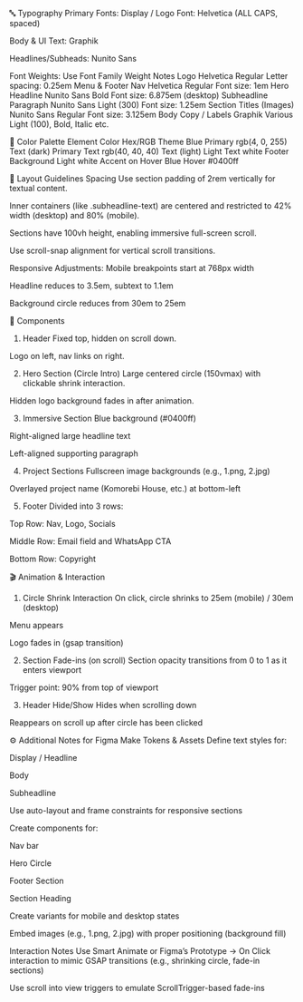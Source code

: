 🔤 Typography
Primary Fonts:
Display / Logo Font: Helvetica (ALL CAPS, spaced)  

Body & UI Text: Graphik

Headlines/Subheads: Nunito Sans

Font Weights:
Use	Font Family	Weight	Notes
Logo	Helvetica	Regular	Letter spacing: 0.25em
Menu & Footer Nav	Helvetica	Regular	Font size: 1em
Hero Headline	Nunito Sans	Bold	Font size: 6.875em (desktop)
Subheadline Paragraph	Nunito Sans	Light (300)	Font size: 1.25em
Section Titles (Images)	Nunito Sans	Regular	Font size: 3.125em
Body Copy / Labels	Graphik	Various	Light (100), Bold, Italic etc.

🎨 Color Palette
Element	Color	Hex/RGB
Theme Blue	Primary	rgb(4, 0, 255)
Text (dark)	Primary Text	rgb(40, 40, 40)
Text (light)	Light Text	white
Footer Background	Light	white
Accent on Hover	Blue Hover	#0400ff

🧱 Layout Guidelines
Spacing
Use section padding of 2rem vertically for textual content.

Inner containers (like .subheadline-text) are centered and restricted to 42% width (desktop) and 80% (mobile).

Sections have 100vh height, enabling immersive full-screen scroll.

Use scroll-snap alignment for vertical scroll transitions.

Responsive Adjustments:
Mobile breakpoints start at 768px width

Headline reduces to 3.5em, subtext to 1.1em

Background circle reduces from 30em to 25em

🧩 Components
1. Header
Fixed top, hidden on scroll down.

Logo on left, nav links on right.

2. Hero Section (Circle Intro)
Large centered circle (150vmax) with clickable shrink interaction.

Hidden logo background fades in after animation.

3. Immersive Section
Blue background (#0400ff)

Right-aligned large headline text

Left-aligned supporting paragraph

4. Project Sections
Fullscreen image backgrounds (e.g., 1.png, 2.jpg)

Overlayed project name (Komorebi House, etc.) at bottom-left

5. Footer
Divided into 3 rows:

Top Row: Nav, Logo, Socials

Middle Row: Email field and WhatsApp CTA

Bottom Row: Copyright

🎬 Animation & Interaction
1. Circle Shrink Interaction
On click, circle shrinks to 25em (mobile) / 30em (desktop)

Menu appears

Logo fades in (gsap transition)

2. Section Fade-ins (on scroll)
Section opacity transitions from 0 to 1 as it enters viewport

Trigger point: 90% from top of viewport

3. Header Hide/Show
Hides when scrolling down

Reappears on scroll up after circle has been clicked

⚙️ Additional Notes for Figma Make
Tokens & Assets
Define text styles for:

Display / Headline

Body

Subheadline

Use auto-layout and frame constraints for responsive sections

Create components for:

Nav bar

Hero Circle

Footer Section

Section Heading

Create variants for mobile and desktop states

Embed images (e.g., 1.png, 2.jpg) with proper positioning (background fill)

Interaction Notes
Use Smart Animate or Figma’s Prototype → On Click interaction to mimic GSAP transitions (e.g., shrinking circle, fade-in sections)

Use scroll into view triggers to emulate ScrollTrigger-based fade-ins
<!--

System Guidelines

Use this file to provide the AI with rules and guidelines you want it to follow.
This template outlines a few examples of things you can add. You can add your own sections and format it to suit your needs

TIP: More context isn't always better. It can confuse the LLM. Try and add the most important rules you need

# General guidelines

Any general rules you want the AI to follow.
For example:

* Only use absolute positioning when necessary. Opt for responsive and well structured layouts that use flexbox and grid by default
* Refactor code as you go to keep code clean
* Keep file sizes small and put helper functions and components in their own files.

--------------

# Design system guidelines
Rules for how the AI should make generations look like your company's design system

Additionally, if you select a design system to use in the prompt box, you can reference
your design system's components, tokens, variables and components.
For example:

* Use a base font-size of 14px
* Date formats should always be in the format “Jun 10”
* The bottom toolbar should only ever have a maximum of 4 items
* Never use the floating action button with the bottom toolbar
* Chips should always come in sets of 3 or more
* Don't use a dropdown if there are 2 or fewer options

You can also create sub sections and add more specific details
For example:


## Button
The Button component is a fundamental interactive element in our design system, designed to trigger actions or navigate
users through the application. It provides visual feedback and clear affordances to enhance user experience.

### Usage
Buttons should be used for important actions that users need to take, such as form submissions, confirming choices,
or initiating processes. They communicate interactivity and should have clear, action-oriented labels.

### Variants
* Primary Button
  * Purpose : Used for the main action in a section or page
  * Visual Style : Bold, filled with the primary brand color
  * Usage : One primary button per section to guide users toward the most important action
* Secondary Button
  * Purpose : Used for alternative or supporting actions
  * Visual Style : Outlined with the primary color, transparent background
  * Usage : Can appear alongside a primary button for less important actions
* Tertiary Button
  * Purpose : Used for the least important actions
  * Visual Style : Text-only with no border, using primary color
  * Usage : For actions that should be available but not emphasized
-->
